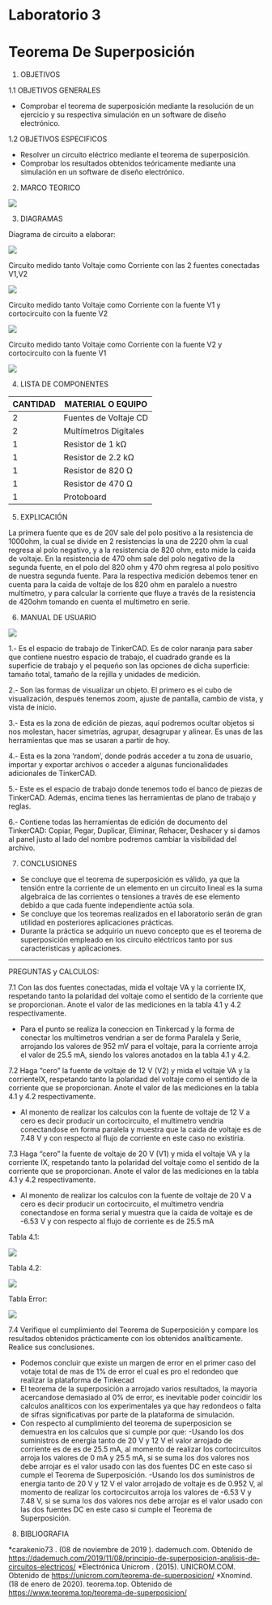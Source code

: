 # Laboratorio 3
# Teorema De Superposición
1. OBJETIVOS

1.1 OBJETIVOS GENERALES

* Comprobar el teorema de superposición mediante la resolución de un ejercicio y su respectiva simulación en un software de diseño electrónico.

1.2 OBJETIVOS ESPECIFICOS

* Resolver un circuito eléctrico mediante el teorema de superposición. 
* Comprobar   los   resultados   obtenidos   teóricamente   mediante   una   simulación   en   un software de diseño electrónico.

2. MARCO TEORICO

![](https://github.com/JosueCamp2020/Laboratorio-3/blob/main/Imagenes/Teorema%20de%20superposicio%CC%81n.jpg)

3. DIAGRAMAS

Diagrama de circuito a elaborar:

![](https://github.com/JosueCamp2020/Laboratorio-3/blob/main/Imagenes/CircuitoLab.png)

Circuito medido tanto Voltaje como Corriente con las 2 fuentes conectadas V1,V2

![](https://github.com/JosueCamp2020/Laboratorio-3/blob/main/Imagenes/CircuitoCompleto.png)

Circuito medido tanto Voltaje como Corriente con la fuente V1 y cortocircuito con la fuente V2

![](https://github.com/JosueCamp2020/Laboratorio-3/blob/main/Imagenes/CortoCircuito20V.png)

Circuito medido tanto Voltaje como Corriente con la fuente V2 y cortocircuito con la fuente V1

![](https://github.com/JosueCamp2020/Laboratorio-3/blob/main/Imagenes/CortoCircuito12V.png)

4. LISTA DE COMPONENTES

| CANTIDAD | MATERIAL O EQUIPO |
| ------------- | ------------- |
| 2 | Fuentes de Voltaje CD  |
| 2 | Multímetros Digitales |
| 1 | Resistor de 1 kΩ |
| 1 | Resistor de 2.2 kΩ |
| 1 | Resistor de 820 Ω  |
| 1 | Resistor de 470 Ω  |
| 1 | Protoboard  |

5. EXPLICACIÓN

La primera fuente que es de 20V sale del polo positivo a la resistencia de 1000ohm, la cual se divide en 2 resistencias la una de 2220 ohm la cual regresa al polo negativo, y a la resistencia de 820 ohm, esto mide la caida de voltaje.
En la resistencia de 470 ohm sale del polo negativo de la segunda fuente, en el polo del 820 ohm y 470 ohm regresa al polo positivo de nuestra segunda fuente.
Para la respectiva medición debemos tener en cuenta para la caida de voltaje de los 820 ohm en paralelo a nuestro multímetro, y para calcular la corriente que fluye a través de la resistencia de 420ohm tomando en cuenta el multimetro en serie.

6. MANUAL DE USUARIO

![](https://github.com/JosueCamp2020/Laboratorio-3/blob/main/Imagenes/Manual.jpg)

1.- Es el espacio de trabajo de TinkerCAD. Es de color naranja para saber que contiene nuestro espacio de trabajo, el cuadrado grande es la superficie de trabajo y el pequeño son las opciones de dicha superficie: tamaño total, tamaño de la rejilla y unidades de medición.

2.- Son las formas de visualizar un objeto. El primero es el cubo de visualización, después tenemos zoom, ajuste de pantalla, cambio de vista, y vista de inicio.

3.- Esta es la zona de edición de piezas, aquí podremos ocultar objetos si nos molestan, hacer simetrías, agrupar, desagrupar y alinear. Es unas de las herramientas que mas se usaran a partir de hoy.

4.- Esta es la zona ‘random’, donde podrás acceder a tu zona de usuario, importar y exportar archivos o acceder a algunas funcionalidades adicionales de TinkerCAD.

5.- Este es el espacio de trabajo donde tenemos todo el banco de piezas de TinkerCAD. Además, encima tienes las herramientas de plano de trabajo y reglas.

6.- Contiene todas las herramientas de edición de documento del TinkerCAD: Copiar, Pegar, Duplicar, Eliminar, Rehacer, Deshacer y si damos al panel justo al lado del nombre podremos cambiar la visibilidad del archivo.

7. CONCLUSIONES

* Se concluye que el teorema de superposición es válido, ya que la tensión entre la corriente de un elemento en un circuito lineal es la suma algebraica de las corrientes o tensiones a través de ese elemento debido a que cada fuente independiente actúa sola.
* Se concluye que los teoremas realizados en el laboratorio serán de gran utilidad en posteriores aplicaciones prácticas.
* Durante la práctica se adquirio un nuevo concepto que es el teorema de superposición empleado en los circuito eléctricos tanto por sus caracteristicas y aplicaciones.

--------------------------------------------------------------------------
PREGUNTAS y CALCULOS:

7.1 Con las dos fuentes conectadas, mida el voltaje VA y la corriente IX, respetando tanto la polaridad del voltaje como el sentido de la corriente que se proporcionan. Anote el valor de las mediciones en la tabla 4.1 y 4.2 respectivamente.

* Para el punto se realiza la coneccion en Tinkercad y la forma de conectar los multimetros vendrian a ser de forma Paralela y Serie, arrojando los valores de 952 mV para el voltaje, para la corriente arroja el valor de 25.5 mA, siendo los valores anotados en la tabla 4.1 y 4.2.

7.2 Haga “cero” la fuente de voltaje de 12 V (V2) y mida el voltaje VA y la corrienteIX, respetando tanto la polaridad del voltaje como el sentido de la corriente que se proporcionan. Anote el valor de las mediciones en la tabla 4.1 y 4.2 respectivamente.

* Al monento de realizar los calculos con la fuente de voltaje de 12 V a cero es decir producir un cortocircuito, el multimetro vendria conectandose en forma paralela y  muestra que la caida de voltaje es de 7.48 V y con respecto al flujo de corriente en este caso no existiria.

7.3 Haga “cero” la fuente de voltaje de 20 V (V1) y mida el voltaje VA y la corriente IX, respetando tanto la polaridad del voltaje como el sentido de la corriente que se proporcionan. Anote el valor de las mediciones en la tabla 4.1 y 4.2 respectivamente.

* Al monento de realizar los calculos con la fuente de voltaje de 20 V a cero es decir producir un cortocircuito, el multimetro vendria conectandose en forma serial y muestra que la caida de voltaje es de -6.53 V y con respecto al flujo de corriente es de 25.5 mA

Tabla 4.1:

![](https://github.com/JosueCamp2020/Laboratorio-3/blob/main/Imagenes/Tabla%204.1.png)

Tabla 4.2:

![](https://github.com/JosueCamp2020/Laboratorio-3/blob/main/Imagenes/Tabla%204.2.png)

Tabla Error:

![](https://github.com/JosueCamp2020/Laboratorio-3/blob/main/Imagenes/ERROR.png)

7.4 Verifique el cumplimiento del Teorema de Superposición y compare los resultados obtenidos prácticamente con los obtenidos analíticamente. Realice sus conclusiones.

* Podemos concluir que existe un margen de error en el primer caso del votaje total de mas de 1% de error el cual es pro el redondeo que realizar la plataforma de Tinkecad
* El teorema de la superposición a arrojado varios resultados, la mayoria acercandose demasiado al 0% de error, es inevitable poder coincidir los calculos analiticos con los experimentales ya que hay redondeos o falta de sifras significativas por parte de la plataforma de simulación.
* Con respecto al cumplimiento del teorema de superposicion se demuestra en los calculos que si cumple por que:
-Usando los dos suministros de energia tanto de 20 V y 12 V el valor arrojado de corriente es de es de 25.5 mA, al momento de realizar los cortocircuitos arroja los valores de 0 mA y 25.5 mA, si se suma los dos valores nos debe arrojar es el valor usado con las dos fuentes DC en este caso si cumple el Teorema de Superposición.
-Usando los dos suministros de energia tanto de 20 V y 12 V el valor arrojado de voltaje es de 0.952 V, al momento de realizar los cortocircuitos arroja los valores de -6.53 V y 7.48 V, si se suma los dos valores nos debe arrojar es el valor usado con las dos fuentes DC en este caso si cumple el Teorema de Superposición.

8. BIBLIOGRAFIA

*carakenio73 . (08 de noviembre de 2019 ). dademuch.com. Obtenido de https://dademuch.com/2019/11/08/principio-de-superposicion-analisis-de-circuitos-electricos/
*Electrónica Unicrom . (2015). UNICROM.COM. Obtenido de https://unicrom.com/teorema-de-superposicion/
*Xnomind. (18 de enero de 2020). teorema.top. Obtenido de https://www.teorema.top/teorema-de-superposicion/
